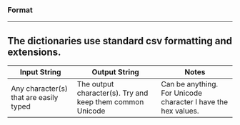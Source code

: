 ### Format ###
----
The dictionaries use standard csv formatting and extensions.
----
|Input String|Output String|Notes|
|------------|-------------|-----|
|Any character(s) that are easily typed|The output character(s). Try and keep them common Unicode|Can be anything. For Unicode character I have the hex values.|
